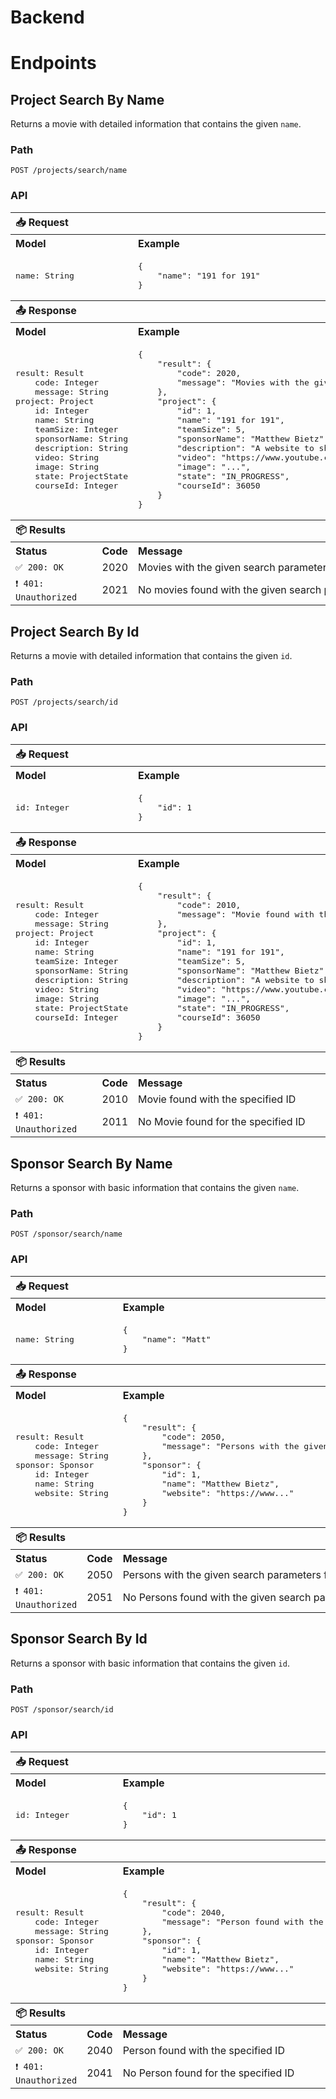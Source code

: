 # Backend

# Endpoints

## Project Search By Name
Returns a movie with detailed information that contains the given <code>name</code>.

### Path
```http
POST /projects/search/name
```

### API

<table>
    <tr>
    <th colspan="3" align="left">📥 Request</th>
    </tr>
	<tr></tr>
    <tr>
    <th colspan="2" align="left">Model </th>
    <th align="left">Example</th>
    </tr>
    <tr>
    <td colspan="2" align="left"><pre lang="yml">
name: String</pre></td>
    <td align="left"><pre lang="json">
{
    "name": "191 for 191"
}</pre></td>
    </tr>
    <tr></tr>
    <tr>
    <th colspan="3" align="left">📤 Response</th>
    </tr>
    <tr></tr>
    <tr>
    <th colspan="2" align="left">Model </th>
    <th align="left">Example</th>
    </tr>
    <tr>
    <td colspan="2" align="left"><pre lang="yml">
result: Result
    code: Integer
    message: String
project: Project
    id: Integer
    name: String
    teamSize: Integer
    sponsorName: String
    description: String
    video: String
    image: String
    state: ProjectState
    courseId: Integer</pre></td>
    <td align="left"><pre lang="json">
{
    "result": {
        "code": 2020,
        "message": "Movies with the given search parameters found"
    },
    "project": {
        "id": 1,
        "name": "191 for 191",
        "teamSize": 5,
        "sponsorName": "Matthew Bietz",
        "description": "A website to share and discover past, present, and future UCI capstones projects.",
        "video": "https://www.youtube.com/watch?v=UyjVMtTk1XY&list=PLcm9UtazJCOLYIKaXcD1HVB9NGc4kuD0b&index=2",
        "image": "...",
        "state": "IN_PROGRESS",
        "courseId": 36050
    }
}</pre></td>
    </tr>
    <tr></tr>
    <tr>
        <th colspan="3" align="left">📦 Results</th>
    </tr>
    <tr></tr>
    <tr>
        <th align="left" width="300">Status</th>
        <th align="left">Code</th>
        <th align="left">Message</th>
    </tr>
    <tr></tr>
    <tr>
        <td><code>✅ 200: OK</code></td>
        <td>2020</td>
        <td>Movies with the given search parameters found</td>
    </tr>
    <tr></tr>
    <tr>
        <td><code>❗ 401: Unauthorized</code></td>
        <td>2021</td>
        <td>No movies found with the given search parameters</td>
    </tr>
</table>

## Project Search By Id
Returns a movie with detailed information that contains the given <code>id</code>.

### Path
```http
POST /projects/search/id
```

### API

<table>
    <tr>
    <th colspan="3" align="left">📥 Request</th>
    </tr>
	<tr></tr>
    <tr>
    <th colspan="2" align="left">Model </th>
    <th align="left">Example</th>
    </tr>
    <tr>
    <td colspan="2" align="left"><pre lang="yml">
id: Integer</pre></td>
    <td align="left"><pre lang="json">
{
    "id": 1
}</pre></td>
    </tr>
    <tr></tr>
    <tr>
    <th colspan="3" align="left">📤 Response</th>
    </tr>
    <tr></tr>
    <tr>
    <th colspan="2" align="left">Model </th>
    <th align="left">Example</th>
    </tr>
    <tr>
    <td colspan="2" align="left"><pre lang="yml">
result: Result
    code: Integer
    message: String
project: Project
    id: Integer
    name: String
    teamSize: Integer
    sponsorName: String
    description: String
    video: String
    image: String
    state: ProjectState
    courseId: Integer</pre></td>
    <td align="left"><pre lang="json">
{
    "result": {
        "code": 2010,
        "message": "Movie found with the specified ID"
    },
    "project": {
        "id": 1,
        "name": "191 for 191",
        "teamSize": 5,
        "sponsorName": "Matthew Bietz",
        "description": "A website to share and discover past, present, and future UCI capstones projects.",
        "video": "https://www.youtube.com/watch?v=UyjVMtTk1XY&list=PLcm9UtazJCOLYIKaXcD1HVB9NGc4kuD0b&index=2",
        "image": "...",
        "state": "IN_PROGRESS",
        "courseId": 36050
    }
}</pre></td>
    </tr>
    <tr></tr>
    <tr>
        <th colspan="3" align="left">📦 Results</th>
    </tr>
    <tr></tr>
    <tr>
        <th align="left" width="300">Status</th>
        <th align="left">Code</th>
        <th align="left">Message</th>
    </tr>
    <tr></tr>
    <tr>
        <td><code>✅ 200: OK</code></td>
        <td>2010</td>
        <td>Movie found with the specified ID</td>
    </tr>
    <tr></tr>
    <tr>
        <td><code>❗ 401: Unauthorized</code></td>
        <td>2011</td>
        <td>No Movie found for the specified ID</td>
    </tr>
</table>

## Sponsor Search By Name
Returns a sponsor with basic information that contains the given <code>name</code>.

### Path
```http
POST /sponsor/search/name
```

### API

<table>
    <tr>
    <th colspan="3" align="left">📥 Request</th>
    </tr>
	<tr></tr>
    <tr>
    <th colspan="2" align="left">Model </th>
    <th align="left">Example</th>
    </tr>
    <tr>
    <td colspan="2" align="left"><pre lang="yml">
name: String</pre></td>
    <td align="left"><pre lang="json">
{
    "name": "Matt"
}</pre></td>
    </tr>
    <tr></tr>
    <tr>
    <th colspan="3" align="left">📤 Response</th>
    </tr>
    <tr></tr>
    <tr>
    <th colspan="2" align="left">Model </th>
    <th align="left">Example</th>
    </tr>
    <tr>
    <td colspan="2" align="left"><pre lang="yml">
result: Result
    code: Integer
    message: String
sponsor: Sponsor
    id: Integer
    name: String
    website: String</pre></td>
    <td align="left"><pre lang="json">
{
    "result": {
        "code": 2050,
        "message": "Persons with the given search parameters found"
    },
    "sponsor": {
        "id": 1,
        "name": "Matthew Bietz",
        "website": "https://www..."
    }
}</pre></td>
    </tr>
    <tr></tr>
    <tr>
        <th colspan="3" align="left">📦 Results</th>
    </tr>
    <tr></tr>
    <tr>
        <th align="left" width="300">Status</th>
        <th align="left">Code</th>
        <th align="left">Message</th>
    </tr>
    <tr></tr>
    <tr>
        <td><code>✅ 200: OK</code></td>
        <td>2050</td>
        <td>Persons with the given search parameters found</td>
    </tr>
    <tr></tr>
    <tr>
        <td><code>❗ 401: Unauthorized</code></td>
        <td>2051</td>
        <td>No Persons found with the given search parameters</td>
    </tr>
</table>

## Sponsor Search By Id
Returns a sponsor with basic information that contains the given <code>id</code>.

### Path
```http
POST /sponsor/search/id
```

### API

<table>
    <tr>
    <th colspan="3" align="left">📥 Request</th>
    </tr>
	<tr></tr>
    <tr>
    <th colspan="2" align="left">Model </th>
    <th align="left">Example</th>
    </tr>
    <tr>
    <td colspan="2" align="left"><pre lang="yml">
id: Integer</pre></td>
    <td align="left"><pre lang="json">
{
    "id": 1
}</pre></td>
    </tr>
    <tr></tr>
    <tr>
    <th colspan="3" align="left">📤 Response</th>
    </tr>
    <tr></tr>
    <tr>
    <th colspan="2" align="left">Model </th>
    <th align="left">Example</th>
    </tr>
    <tr>
    <td colspan="2" align="left"><pre lang="yml">
result: Result
    code: Integer
    message: String
sponsor: Sponsor
    id: Integer
    name: String
    website: String</pre></td>
    <td align="left"><pre lang="json">
{
    "result": {
        "code": 2040,
        "message": "Person found with the specified ID"
    },
    "sponsor": {
        "id": 1,
        "name": "Matthew Bietz",
        "website": "https://www..."
    }
}</pre></td>
    </tr>
    <tr></tr>
    <tr>
        <th colspan="3" align="left">📦 Results</th>
    </tr>
    <tr></tr>
    <tr>
        <th align="left" width="300">Status</th>
        <th align="left">Code</th>
        <th align="left">Message</th>
    </tr>
    <tr></tr>
    <tr>
        <td><code>✅ 200: OK</code></td>
        <td>2040</td>
        <td>Person found with the specified ID</td>
    </tr>
    <tr></tr>
    <tr>
        <td><code>❗ 401: Unauthorized</code></td>
        <td>2041</td>
        <td>No Person found for the specified ID</td>
    </tr>
</table>